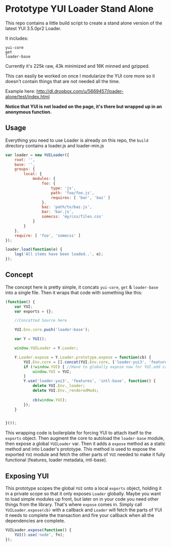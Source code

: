 Prototype YUI Loader Stand Alone
================================

This repo contains a little build script to create a stand alone version
of the latest YUI 3.5.0pr2 Loader.

It includes:

    yui-core
    get
    loader-base

Currently it's 225k raw, 43k minimized and 16K minned and gzipped.

This can easily be worked on once I modularize the YUI core more so it doesn't
contain things that are not needed all the time.

Example here:
http://dl.dropbox.com/u/5669457/loader-alone/test/index.html

**Notice that YUI is not loaded on the page, it's there but wrapped up in an anonymous function.**

Usage
-----

Everything you need to use Loader is already on this repo, the `build` directory contains
a loader.js and loader-min.js

```javascript
var loader = new YUILoader({
    root: '',
    base: '',
    groups: {
        local: {
            modules: {
                foo: {
                    type: 'js',
                    path: 'foo/foo.js',
                    requires: [ 'bar', 'baz' ]
                },
                baz: 'path/to/baz.js',
                bar: 'bar.js',
                somecss: 'my/css/files.css'
            }
        }
    },
    require: [ 'foo', 'somecss' ]
});

loader.load(function(e) {
    log('All items have been loaded..', e);
});
```


Concept
-------

The concept here is pretty simple, it concats `yui-core`, `get` &amp; `loader-base` into a single file.
Then it wraps that code with something like this:

```javascript
(function() {
    var YUI;
    var exports = {};

    //Concatted Source here

    YUI.Env.core.push('loader-base');

    var Y = YUI();

    window.YUILoader = Y.Loader;

    Y.Loader.expose = Y.Loader.prototype.expose = function(cb) {
        YUI.Env.core = [].concat(YUI.Env.core, ['loader-yui3', 'features', 'intl-base']);
        if (!window.YUI) { //Have to globally expose now for YUI.add calls.
            window.YUI = YUI;
        }
        Y.use('loader-yui3', 'features', 'intl-base', function() {
            delete YUI.Env._loader;
            delete YUI.Env._renderedMods;
            
            cb(window.YUI);
        });
    }


}());
```

This wrapping code is boilerplate for forcing YUI to attach itself to the `exports` object.
Then augment the core to autoload the `loader-base` module, then expose a global `YUILoader` var.
Then it adds a `expose` method as a static method and into Loader's prototype.
This method is used to expose the exported `YUI` module and fetch the other parts of `YUI` needed
to make it fully functional (features, loader metadata, intl-base).

Exposing YUI
------------

This prototype scopes the global `YUI` onto a local `exports` object, holding it in a private scope
so that it only exposes `Loader` globally. Maybe you want to load simple modules up front, but later
on in your code you need other things from the library. That's where `expose` comes in. Simply
call `YUILoader.expose(cb)` with a callback and `Loader` will fetch the parts of YUI it needs to
complete the transaction and fire your callback when all the dependencies are complete.


```javascript
YUILoader.expose(function() {
    YUI().use('node', fn);
});
```
